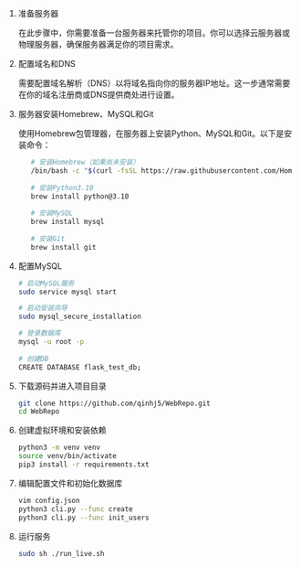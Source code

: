 1. 准备服务器

    在此步骤中，你需要准备一台服务器来托管你的项目。你可以选择云服务器或物理服务器，确保服务器满足你的项目需求。


2. 配置域名和DNS

    需要配置域名解析（DNS）以将域名指向你的服务器IP地址。这一步通常需要在你的域名注册商或DNS提供商处进行设置。


3. 服务器安装Homebrew、MySQL和Git

   使用Homebrew包管理器，在服务器上安装Python、MySQL和Git。以下是安装命令：
   ```bash
      # 安装Homebrew（如果尚未安装）
      /bin/bash -c "$(curl -fsSL https://raw.githubusercontent.com/Homebrew/install/HEAD/install.sh)"
      
      # 安装Python3.10
      brew install python@3.10
      
      # 安装MySQL
      brew install mysql
      
      # 安装Git
      brew install git
   ```

4. 配置MySQL
   ```bash
   # 启动MySQL服务
   sudo service mysql start
   
   # 启动安装向导
   sudo mysql_secure_installation
   
   # 登录数据库
   mysql -u root -p
  
   # 创建DB
   CREATE DATABASE flask_test_db;
   ```


5. 下载源码并进入项目目录
   ```bash
   git clone https://github.com/qinhj5/WebRepo.git
   cd WebRepo
   ```

6. 创建虚拟环境和安装依赖
   ```bash
   python3 -m venv venv
   source venv/bin/activate
   pip3 install -r requirements.txt
   ```


7. 编辑配置文件和初始化数据库
   ```bash
   vim config.json
   python3 cli.py --func create
   python3 cli.py --func init_users
   ```


8. 运行服务
   ```bash
   sudo sh ./run_live.sh
   ```